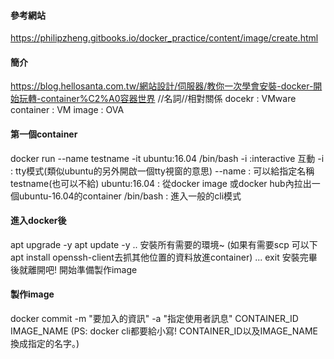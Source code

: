 #### 參考網站
https://philipzheng.gitbooks.io/docker_practice/content/image/create.html

#### 簡介
https://blog.hellosanta.com.tw/網站設計/伺服器/教你一次學會安裝-docker-開始玩轉-container%C2%A0容器世界
//名詞//相對關係
docekr : VMware
container : VM
image : OVA

#### 第一個container
docker run --name testname -it ubuntu:16.04 /bin/bash
-i  :interactive 互動
-i : tty模式(類似ubuntu的另外開啟一個tty視窗的意思)
--name : 可以給指定名稱testname(也可以不給)
ubuntu:16.04 : 從docker image 或docker hub內拉出一個ubuntu-16.04的container
/bin/bash : 進入一般的cli模式

#### 進入docker後
apt upgrade -y 
apt update -y
..
安裝所有需要的環境~
(如果有需要scp 可以下apt install openssh-client去抓其他位置的資料放進container)
...
exit
安裝完畢後就離開吧! 開始準備製作image

#### 製作image
docker commit -m "要加入的資訊" -a "指定使用者訊息" CONTAINER_ID IMAGE_NAME
(PS: docker cli都要給小寫! CONTAINER_ID以及IMAGE_NAME換成指定的名字。)

